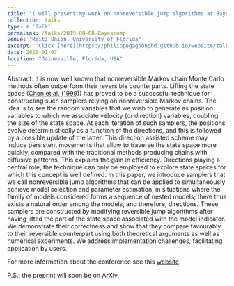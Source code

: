 ```yaml
---
title: "I will present my work on nonreversible jump algorithms at Bayes Comp 2020"
collection: talks
type: # "Talk"
permalink: /talks/2019-08-08-Bayescomp
venue: "Reitz Union, University of Florida"
excerpt: 'Click [here](https://philippegagnonphd.github.io/website/talks/2019-08-08-Bayescomp) for the abstract.'
date: 2020-01-07
location: "Gainesville, Florida, USA"
---
```


Abstract: It is now well known that nonreversible Markov chain Monte Carlo methods often outperform their reversible counterparts. Lifting the state space ([Chen et al. (1999)](http://citeseerx.ist.psu.edu/viewdoc/summary?doi=10.1.1.68.1147)) has proved to be a successful technique for constructing such samplers relying on nonreversible Markov chains. The idea is to see the random variables that we wish to generate as position variables to which we associate velocity (or direction) variables, doubling the size of the state space. At each iteration of such samplers, the positions evolve deterministically as a function of the directions, and this is followed by a possible update of the latter. This direction assisted scheme may induce persistent movements that allow to traverse the state space more quickly, compared with the traditional methods producing chains with diffusive patterns. This explains the gain in efficiency. Directions playing a central role, the technique can only be employed to explore state spaces for which this concept is well defined. In this paper, we introduce samplers that we call nonreversible jump algorithms that can be applied to simultaneously achieve model selection and parameter estimation, in situations where the family of models considered forms a sequence of nested models; there thus exists a natural order among the models, and therefore, directions. These samplers are constructed by modifying reversible jump algorithms after having lifted the part of the state space associated with the model indicator. We demonstrate their correctness and show that they compare favourably to their reversible counterpart using both theoretical arguments as well as numerical experiments. We address implementation challenges, facilitating application by users. 

For more information about the conference see this [website](http://users.stat.ufl.edu/~jhobert/BayesComp2020/Conf_Website/).

P.S.: the preprint will soon be on ArXiv.

